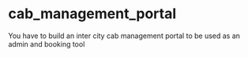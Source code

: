 # cab_management_portal
You have to build an inter city cab management portal to be used as an admin and booking tool
